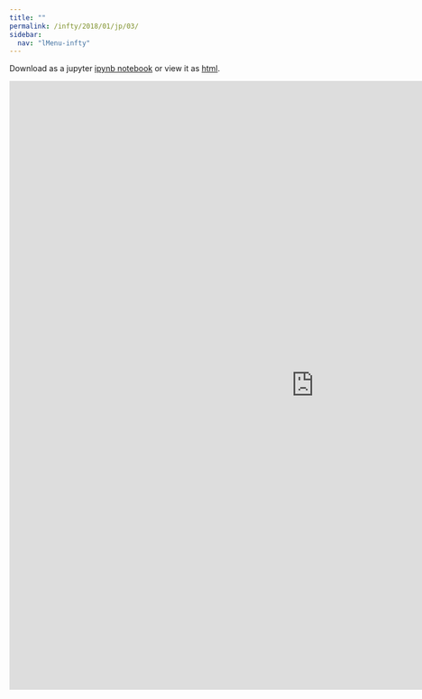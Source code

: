 ```yaml
---
title: ""
permalink: /infty/2018/01/jp/03/
sidebar:
  nav: "lMenu-infty"
---
```


Download as a jupyter [ipynb notebook](https://lamastex.github.io/scalable-data-science/infty/2018/01/jp/03.ipynb) or view it as [html](https://lamastex.github.io/scalable-data-science/infty/2018/01/jp/03.html).

<iframe src="https://lamastex.github.io/scalable-data-science/infty/2018/01/jp/03.html" width="1080" height="1080" frameborder="0"></iframe>

